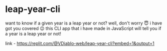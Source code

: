 # leap-year-cli
 
want to know if a given year is a leap year or not? well, don't worry 😇 i have got you covered 😉 this CLI app that i have made in JavaScript will tell you if a year is a leap year or not!

link - https://replit.com/@VDiablo-web/leap-year-cli?embed=1&output=1
